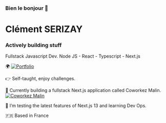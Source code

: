 ### Bien le bonjour 👋

# Clément SERIZAY
### Actively building stuff

Fullstack Javascript Dev.
Node JS - React - Typescript - Next.js

🌍 [![Portfolio](https://img.shields.io/badge/-Portfolio-blue)](https://www.clementserizay.com/) 

:point_right: Self-taught, enjoy challenges.

:rocket: Currently building a fullstack Next.js application called Coworkez Malin. [![Coworkez Malin](https://img.shields.io/badge/CoworkezMalin-yellow)](https://www.coworkezmalin.com/)

:book: I’m testing the latest features of Next.js 13 and learning Dev Ops. 

:fr: Based in France
